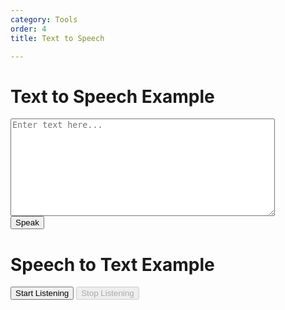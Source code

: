 ```yaml
---
category: Tools
order: 4
title: Text to Speech

---
```

<h1>Text to Speech Example</h1>
<textarea id="text-to-speak" rows="10" cols="50" placeholder="Enter text here..."></textarea><br>
<button onclick="speakText()">Speak</button>

<script>
        function speakText() {
            // Get the text from the textarea
            const text = document.getElementById('text-to-speak').value;

            // Check if the browser supports speech synthesis
            if ('speechSynthesis' in window) {
                // Create a new SpeechSynthesisUtterance object
                const utterance = new SpeechSynthesisUtterance("வணக்கம், எப்படி இருக்கிறீர்கள்?");

                // const utterance = new SpeechSynthesisUtterance(text);

                // Set some optional properties, like voice, pitch, and rate
                // utterance.voice = speechSynthesis.getVoices()[0]; // Choose a voice
                // utterance.pitch = 1; // Default is 1
                // utterance.rate = 1; // Default is 1

                // Speak the text
                     utterance.lang = 'ta-IN';
                 window.speechSynthesis.speak(utterance);
            } else {
                alert('Sorry, your browser does not support text-to-speech.');
            }
        }
</script>

<h1>Speech to Text Example</h1>
<button id="start-btn">Start Listening</button>
<button id="stop-btn" disabled>Stop Listening</button>
<p id="transcription"></p>

<script>
        // Check if the browser supports the Web Speech API
        if (!('webkitSpeechRecognition' in window)) {
            alert('Sorry, your browser does not support speech recognition.');
        } else {
            const recognition = new webkitSpeechRecognition(); // Create a new instance of SpeechRecognition
            recognition.continuous = true; // Keep recognizing speech continuously
            recognition.interimResults = true; // Show interim results

            const startBtn = document.getElementById('start-btn');
            const stopBtn = document.getElementById('stop-btn');
            const transcription = document.getElementById('transcription');

            startBtn.addEventListener('click', () => {
                recognition.start(); // Start the speech recognition
                startBtn.disabled = true;
                stopBtn.disabled = false;
            });

            stopBtn.addEventListener('click', () => {
                recognition.stop(); // Stop the speech recognition
                startBtn.disabled = false;
                stopBtn.disabled = true;
            });

            recognition.onresult = (event) => {
                let interimTranscript = '';
                let finalTranscript = '';

                for (let i = 0; i < event.results.length; i++) {
                    const transcript = event.results[i][0].transcript;
                    if (event.results[i].isFinal) {
                        finalTranscript += transcript;
                    } else {
                        interimTranscript += transcript;
                    }
                }

                transcription.innerHTML = `<strong>Final:</strong> ${finalTranscript}<br><strong>Interim:</strong> ${interimTranscript}`;
            };

            recognition.onerror = (event) => {
                console.error('Speech recognition error detected: ' + event.error);
            };

            recognition.onend = () => {
                startBtn.disabled = false;
                stopBtn.disabled = true;
            };
        }
</script>

